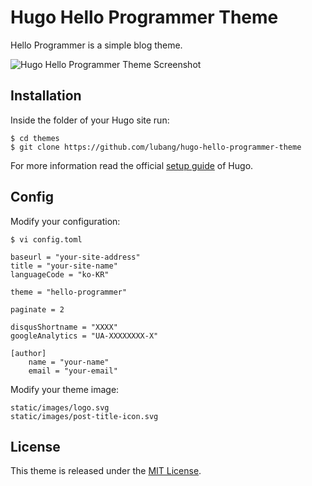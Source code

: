 # Hugo Hello Programmer Theme

Hello Programmer is a simple blog theme.

![Hugo Hello Programmer Theme Screenshot](https://github.com/lubang/hugo-hello-programmer-theme/blob/master/images/screenshot.png)

## Installation

Inside the folder of your Hugo site run:

    $ cd themes
    $ git clone https://github.com/lubang/hugo-hello-programmer-theme

For more information read the official [setup guide](//gohugo.io/overview/installing/) of Hugo.


## Config

Modify your configuration:

    $ vi config.toml

    baseurl = "your-site-address"
    title = "your-site-name"
    languageCode = "ko-KR"

    theme = "hello-programmer"

    paginate = 2

    disqusShortname = "XXXX"
    googleAnalytics = "UA-XXXXXXXX-X"

    [author]
        name = "your-name"
        email = "your-email"

Modify your theme image:

    static/images/logo.svg
    static/images/post-title-icon.svg


## License

This theme is released under the [MIT License](//github.com/lubang/hugo-hello-programmer-theme/blob/master/LICENSE.md).
